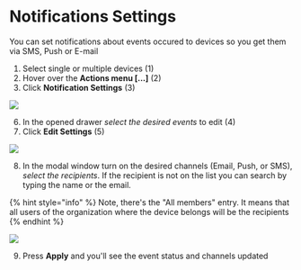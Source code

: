 # Notifications Settings

You can set notifications about events occured to devices so you get them via SMS, Push or E-mail 

1. Select single or multiple devices \(1\)
2. Hover over the **Actions menu \[...\]** \(2\)
3. Click **Notification Settings** \(3\)

![](https://user-images.githubusercontent.com/72824404/120806266-4ffcfc00-c54f-11eb-9cc0-d0c53cf7efcf.png)

6. In the opened drawer _select the desired events_ to edit \(4\)  
7. Click **Edit Settings** \(5\)

![](https://user-images.githubusercontent.com/72824404/120807574-c6e6c480-c550-11eb-8965-6a979c147122.png)

8. In the modal window turn on the desired channels \(Email, Push, or SMS\), _select the recipients_. If the recipient is not on the list you can search by typing the name or the email.

{% hint style="info" %}
Note, there's the "All members" entry. It means that all users of the organization where the device belongs will be the recipients
{% endhint %}

![](https://user-images.githubusercontent.com/72824404/120807610-cfd79600-c550-11eb-82ea-969884f21cf9.png)

9. Press **Apply** and you'll see the event status and channels updated

<img width="" alt="" src="https://user-images.githubusercontent.com/72824404/120807644-d8c86780-c550-11eb-927c-d73b24a638a7.png">


